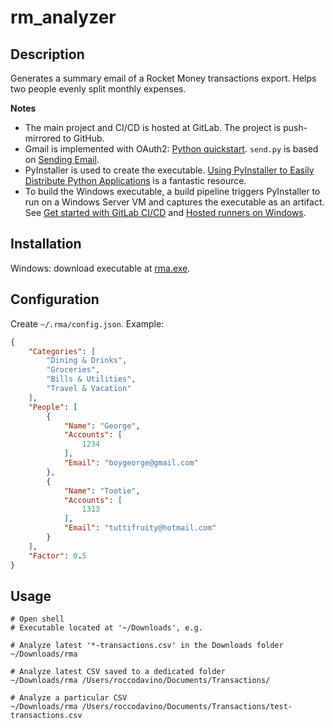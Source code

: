 # rm_analyzer

## Description

Generates a summary email of a Rocket Money transactions export. Helps two people evenly split monthly expenses. 

**Notes**
- The main project and CI/CD is hosted at GitLab. The project is push-mirrored to GitHub.
- Gmail is implemented with OAuth2: [Python quickstart](https://developers.google.com/gmail/api/quickstart/python). `send.py` is based on [Sending Email](https://developers.google.com/gmail/api/guides/sending).
- PyInstaller is used to create the executable. [Using PyInstaller to Easily Distribute Python Applications](https://realpython.com/pyinstaller-python/#using-pyinstaller) is a fantastic resource.
- To build the Windows executable, a build pipeline triggers PyInstaller to run on a Windows Server VM and captures the executable as an artifact. See [Get started with GitLab CI/CD](https://docs.gitlab.com/ee/ci/) and [Hosted runners on Windows](https://docs.gitlab.com/ee/ci/runners/hosted_runners/windows.html).

## Installation

Windows: download executable at [rma.exe](https://gitlab.com/api/v4/projects/60171926/jobs/artifacts/main/raw/dist/rma.exe?job=build-windows).

## Configuration

Create `~/.rma/config.json`. Example:

```json
{
    "Categories": [
        "Dining & Drinks",
        "Groceries",
        "Bills & Utilities",
        "Travel & Vacation"
    ],
    "People": [
        {
            "Name": "George",
            "Accounts": [
                1234
            ],
            "Email": "boygeorge@gmail.com"
        },
        {
            "Name": "Tootie",
            "Accounts": [
                1313
            ],
            "Email": "tuttifruity@hotmail.com"
        }
    ],
    "Factor": 0.5
}
```

## Usage
```
# Open shell
# Executable located at '~/Downloads', e.g.

# Analyze latest '*-transactions.csv' in the Downloads folder
~/Downloads/rma

# Analyze latest CSV saved to a dedicated folder
~/Downloads/rma /Users/roccodavino/Documents/Transactions/

# Analyze a particular CSV
~/Downloads/rma /Users/roccodavino/Documents/Transactions/test-transactions.csv
```

